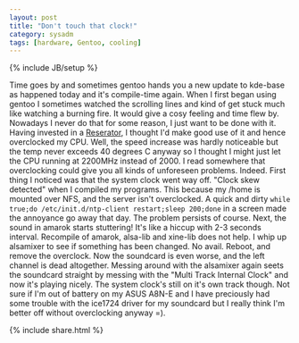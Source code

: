 ```yaml
---
layout: post
title: "Don't touch that clock!"
category: sysadm
tags: [hardware, Gentoo, cooling]
---
```

{% include JB/setup %}

Time goes by and sometimes gentoo hands you a new update to kde-base as happened
today and it's compile-time again. When I first began using gentoo I sometimes
watched the scrolling lines and kind of get stuck much like watching a burning
fire. It would give a cosy feeling and time flew by. Nowadays I never do that
for some reason, I just want to be done with it. Having invested in a
[Reserator](http://www.zalman.co.kr/eng/product/view.asp?idx=63), I thought I'd
make good use of it and hence overclocked my CPU. Well, the speed increase was
hardly noticeable but the temp never exceeds 40 degrees C anyway so I thought I
might just let the CPU running at 2200MHz instead of 2000. I read somewhere that
overclocking could give you all kinds of unforeseen problems. Indeed. First
thing I noticed was that the system clock went way off. "Clock skew detected"
when I compiled my programs. This because my /home is mounted over NFS, and the
server isn't overclocked. A quick and dirty ``while true;do
/etc/init.d/ntp-client restart;sleep 200;done`` in a screen made the annoyance
go away that day. The problem persists of course. Next, the sound in amarok
starts stuttering! It's like a hiccup with 2-3 seconds interval. Recompile of
amarok, alsa-lib and xine-lib does not help. I whip up alsamixer to see if
something has been changed. No avail. Reboot, and remove the overclock. Now the
soundcard is even worse, and the left channel is dead altogether. Messing around
with the alsamixer again seets the soundcard straight by messing with the "Multi
Track Internal Clock" and now it's playing nicely. The system clock's still on
it's own track though. Not sure if I'm out of battery on my ASUS A8N-E and I
have preciously had some trouble with the ice1724 driver for my soundcard but I
really think I'm better off without overclocking anyway =).

{% include share.html %}
